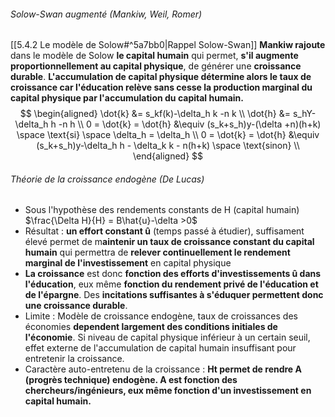 ###### Solow-Swan augmenté (Mankiw, Weil, Romer)
[[5.4.2 Le modèle de Solow#^5a7bb0|Rappel Solow-Swan]]
**Mankiw rajoute** dans le modèle de Solow **le capital humain** qui permet, **s'il augmente proportionnellement au capital physique**, de générer une **croissance durable**.
**L'accumulation de capital physique détermine alors le taux de croissance car l'éducation relève sans cesse la production marginal du capital physique par l'accumulation du capital humain.**
$$
\begin{aligned}
\dot{k} &= s_kf(k)-\delta_h k -n k \\
\dot{h} &= s_hY-\delta_h h -n h \\
0 = \dot{k} = \dot{h} &\equiv (s_k+s_h)y-(\delta +n)(h+k) \space \text{si} \space \delta_h = \delta_h \\
0 = \dot{k} = \dot{h} &\equiv (s_k+s_h)y-\delta_h h - \delta_k k - n(h+k) \space \text{sinon} \\
\end{aligned}
$$

###### Théorie de la croissance endogène (De Lucas)
- Sous l'hypothèse des rendements constants de H (capital humain)
$\frac{\Delta H}{H} = B\hat{u}-\delta >0$
- Résultat : **un effort constant û** (temps passé à étudier), suffisament élevé permet de m**aintenir un taux de croissance constant du capital humain** qui permettra de **relever continuellement le rendement marginal de l'investissement** en capital physique
- **La croissance** est donc **fonction des efforts d'investissements û dans l'éducation**, eux même **fonction du rendement privé de l'éducation et de l'épargne**. Des **incitations suffisantes à s'éduquer permettent donc une croissance durable**.
- Limite : Modèle de croissance endogène, taux de croissances des économies **dependent largement des conditions initiales de l'économie**. Si niveau de capital physique inférieur à un certain seuil, effet externe de l'accumulation de capital humain insuffisant pour entretenir la croissance.
- Caractère auto-entretenu de la croissance : **Ht permet de rendre A (progrès technique) endogène. A est fonction des chercheurs/ingénieurs, eux même fonction d'un investissement en capital humain.**